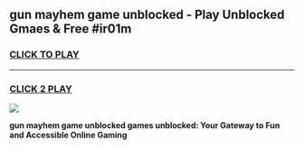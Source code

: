 
## gun mayhem game unblocked - Play Unblocked Gmaes & Free #ir01m
<h3>
<a href="https://news.freeplayer.one?title=gun_mayhem_game_unblocked&ref=03M">CLICK TO PLAY</a></h3>
<hr>

<h3>
<a href="https://news.freeplayer.one?title=gun_mayhem_game_unblocked&ref=03M">CLICK 2 PLAY</a>
  
</h3>

<a href="https://news.freeplayer.one?title=gun_mayhem_game_unblocked&ref=03M"><img src="https://clearcache.store/games.png"></a>


**gun mayhem game unblocked games unblocked: Your Gateway to Fun and Accessible Online Gaming**
